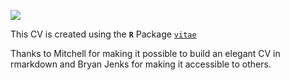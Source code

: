 [![](./img/cvPreview.png)](https://github.com/akirosingh/CV/blob/master/CV.pdf)


This CV is created using the **`R`** Package [`vitae`](https://github.com/mitchelloharawild/vitae)

Thanks to Mitchell for making it possible to build an elegant CV in rmarkdown and Bryan Jenks for making it accessible to others.